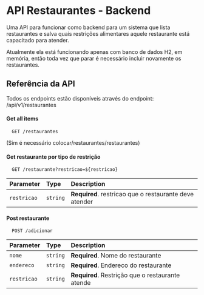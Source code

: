 
# API Restaurantes - Backend

Uma API para funcionar como backend para um sistema que lista restaurantes e salva quais restrições alimentares aquele restaurante está capacitado para atender.

Atualmente ela está funcionando apenas com banco de dados H2, em memória, então toda vez que parar é necessário incluir novamente os restaurantes.


## Referência da API

Todos os endpoints estão disponíveis através do endpoint:
/api/v1/restaurantes

#### Get all items

```http
  GET /restaurantes
```

(Sim é necessário colocar/restaurantes/restaurantes)



#### Get restaurante por tipo de restrição

```http
  GET /restaurante?restricao=${restricao}
```

| Parameter | Type     | Description                       |
| :-------- | :------- | :-------------------------------- |
| `restricao`      | `string` | **Required**. restricao que o restaurante deve atender |


#### Post restaurante

```http
  POST /adicionar
```

| Parameter | Type     | Description                       |
| :-------- | :------- | :-------------------------------- |
| `nome`      | `string` | **Required**. Nome do restaurante |
| `endereco` | `string` | **Required**. Endereco do restaurante|
| `restricao` | `string`| **Required**. Restrição que o restaurante atende|


  

